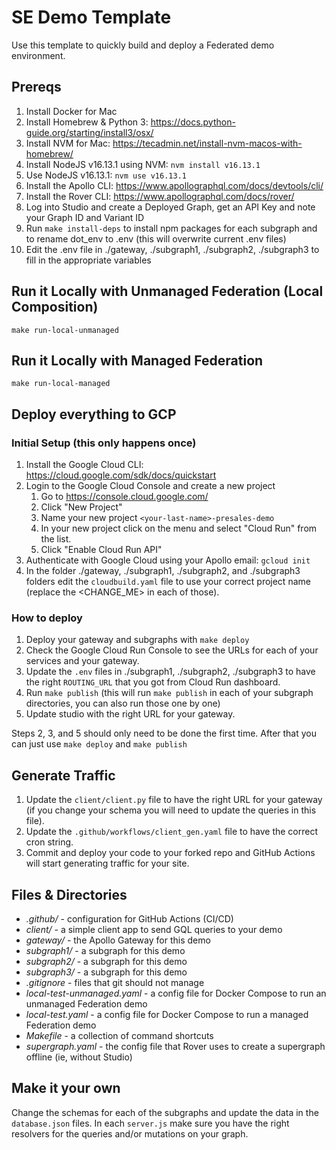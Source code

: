 # SE Demo Template

Use this template to quickly build and deploy a Federated demo environment.

## Prereqs

 1. Install Docker for Mac
 2. Install Homebrew & Python 3: https://docs.python-guide.org/starting/install3/osx/
 3. Install NVM for Mac: https://tecadmin.net/install-nvm-macos-with-homebrew/ 
 4. Install NodeJS v16.13.1 using NVM: `nvm install v16.13.1`
 5. Use NodeJS v16.13.1: `nvm use v16.13.1`
 6. Install the Apollo CLI: https://www.apollographql.com/docs/devtools/cli/
 7. Install the Rover CLI: https://www.apollographql.com/docs/rover/
 8. Log into Studio and create a Deployed Graph, get an API Key and note your Graph ID and Variant ID
 9. Run `make install-deps` to install npm packages for each subgraph and to rename dot_env to .env (this will overwrite current .env files)
 10. Edit the .env file in ./gateway, ./subgraph1, ./subgraph2, ./subgraph3 to fill in the appropriate variables

## Run it Locally with Unmanaged Federation (Local Composition)

`make run-local-unmanaged`

## Run it Locally with Managed Federation

`make run-local-managed`

## Deploy everything to GCP

### Initial Setup (this only happens once)

 1. Install the Google Cloud CLI: https://cloud.google.com/sdk/docs/quickstart
 2. Login to the Google Cloud Console and create a new project
    1. Go to https://console.cloud.google.com/
    2. Click "New Project"
    3. Name your new project `<your-last-name>-presales-demo`
    4. In your new project click on the menu and select "Cloud Run" from the list.
    5. Click "Enable Cloud Run API"
 3. Authenticate with Google Cloud using your Apollo email: `gcloud init`
 4. In the folder ./gateway, ./subgraph1, ./subgraph2, and ./subgraph3 folders edit the `cloudbuild.yaml` file to use your correct project name (replace the <CHANGE_ME> in each of those).

### How to deploy

 1. Deploy your gateway and subgraphs with `make deploy`
 2. Check the Google Cloud Run Console to see the URLs for each of your services and your gateway.
 3. Update the `.env` files in ./subgraph1, ./subgraph2, ./subgraph3 to have the right `ROUTING_URL` that you got from Cloud Run dashboard.
 4. Run `make publish` (this will run `make publish` in each of your subgraph directories, you can also run those one by one)
 5. Update studio with the right URL for your gateway.

 Steps 2, 3, and 5 should only need to be done the first time.  After that you can just use `make deploy` and `make publish`

## Generate Traffic

 1. Update the `client/client.py` file to have the right URL for your gateway (if you change your schema you will need to update the queries in this file).
 2. Update the `.github/workflows/client_gen.yaml` file to have the correct cron string.
 3. Commit and deploy your code to your forked repo and GitHub Actions will start generating traffic for your site.


## Files & Directories

 * _.github/_ - configuration for GitHub Actions (CI/CD)
 * _client/_ - a simple client app to send GQL queries to your demo
 * _gateway/_ - the Apollo Gateway for this demo
 * _subgraph1/_ - a subgraph for this demo
 * _subgraph2/_ - a subgraph for this demo
 * _subgraph3/_ - a subgraph for this demo
 * _.gitignore_ - files that git should not manage
 * _local-test-unmanaged.yaml_ - a config file for Docker Compose to run an unmanaged Federation demo
 * _local-test.yaml_ - a config file for Docker Compose to run a managed Federation demo
 * _Makefile_ - a collection of command shortcuts
 * _supergraph.yaml_ - the config file that Rover uses to create a supergraph offline (ie, without Studio)

## Make it your own

Change the schemas for each of the subgraphs and update the data in the `database.json` files.  In each `server.js` make sure you have the right resolvers for the queries and/or mutations on your graph. 